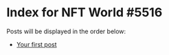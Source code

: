 # Index for NFT World #5516
Posts will be displayed in the order below:

- [Your first post](./001-first.md)

